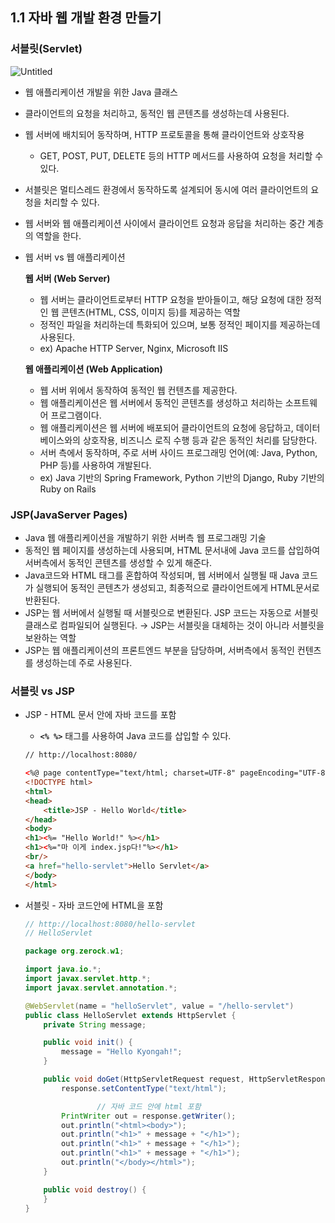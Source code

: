 ## 1.1 자바 웹 개발 환경 만들기

### 서블릿(Servlet)

![Untitled](https://user-images.githubusercontent.com/109258144/257752060-9f2a787d-4c6f-45a5-81e1-b6e4338987d5.png)

- 웹 애플리케이션 개발을 위한 Java 클래스
- 클라이언트의 요청을 처리하고, 동적인 웹 콘텐츠를 생성하는데 사용된다.
- 웹 서버에 배치되어 동작하며, HTTP 프로토콜을 통해 클라이언트와 상호작용
    - GET, POST, PUT, DELETE 등의 HTTP 메서드를 사용하여 요청을 처리할 수 있다.
- 서블릿은 멀티스레드 환경에서 동작하도록 설계되어 동시에 여러 클라이언트의 요청을 처리할 수 있다.
- 웹 서버와 웹 애플리케이션 사이에서 클라이언트 요청과 응답을 처리하는 중간 계층의 역할을 한다.
- 웹 서버 vs 웹 애플리케이션
    
    **웹 서버 (Web Server)**
    
    - 웹 서버는 클라이언트로부터 HTTP 요청을 받아들이고, 해당 요청에 대한 정적인 웹 콘텐츠(HTML, CSS, 이미지 등)를 제공하는 역할
    - 정적인 파일을 처리하는데 특화되어 있으며, 보통 정적인 페이지를 제공하는데 사용된다.
    - ex) Apache HTTP Server, Nginx, Microsoft IIS
    
    **웹 애플리케이션 (Web Application)**
    
    - 웹 서버 위에서 동작하여 동적인 웹 컨텐츠를 제공한다.
    - 웹 애플리케이션은 웹 서버에서 동적인 콘텐츠를 생성하고 처리하는 소프트웨어 프로그램이다.
    - 웹 애플리케이션은 웹 서버에 배포되어 클라이언트의 요청에 응답하고, 데이터베이스와의 상호작용, 비즈니스 로직 수행 등과 같은 동적인 처리를 담당한다.
    - 서버 측에서 동작하며, 주로 서버 사이드 프로그래밍 언어(예: Java, Python, PHP 등)를 사용하여 개발된다.
    - ex) Java 기반의 Spring Framework, Python 기반의 Django, Ruby 기반의 Ruby on Rails

### JSP(JavaServer Pages)

- Java 웹 애플리케이션을 개발하기 위한 서버측 웹 프로그래밍 기술
- 동적인 웹 페이지를 생성하는데 사용되며, HTML 문서내에 Java 코드를 삽입하여 서버측에서 동적인 콘텐츠를 생성할 수 있게 해준다.
- Java코드와 HTML 태그를 혼합하여 작성되며, 웹 서버에서 실행될 때 Java 코드가 실행되어 동적인 콘텐츠가 생성되고, 최종적으로 클라이언트에게 HTML문서로 반환된다.
- JSP는 웹 서버에서 실행될 때 서블릿으로 변환된다. JSP 코드는 자동으로 서블릿 클래스로 컴파일되어 실행된다. → JSP는 서블릿을 대체하는 것이 아니라 서블릿을 보완하는 역할
- JSP는 웹 애플리케이션의 프론트엔드 부분을 담당하며, 서버측에서 동적인 컨텐츠를 생성하는데 주로 사용된다.

### 서블릿 vs JSP

- JSP - HTML 문서 안에 자바 코드를 포함
    - **`<% %>`** 태그를 사용하여 Java 코드를 삽입할 수 있다.
    ```html
    // http://localhost:8080/
    
    <%@ page contentType="text/html; charset=UTF-8" pageEncoding="UTF-8" %>
    <!DOCTYPE html>
    <html>
    <head>
        <title>JSP - Hello World</title>
    </head>
    <body>
    <h1><%= "Hello World!" %></h1>
    <h1><%="마 이게 index.jsp다!"%></h1>
    <br/>
    <a href="hello-servlet">Hello Servlet</a>
    </body>
    </html>
    ```
    
- 서블릿 - 자바 코드안에 HTML을 포함
    
    
    ```java
    // http://localhost:8080/hello-servlet
    // HelloServlet
    
    package org.zerock.w1;
    
    import java.io.*;
    import javax.servlet.http.*;
    import javax.servlet.annotation.*;
    
    @WebServlet(name = "helloServlet", value = "/hello-servlet")
    public class HelloServlet extends HttpServlet {
        private String message;
    
        public void init() {
            message = "Hello Kyongah!";
        }
    
        public void doGet(HttpServletRequest request, HttpServletResponse response) throws IOException {
            response.setContentType("text/html");
    
    				// 자바 코드 안에 html 포함
            PrintWriter out = response.getWriter();
            out.println("<html><body>");
            out.println("<h1>" + message + "</h1>");
            out.println("<h1>" + message + "</h1>");
            out.println("<h1>" + message + "</h1>");
            out.println("</body></html>");
        }
    
        public void destroy() {
        }
    }
    ```